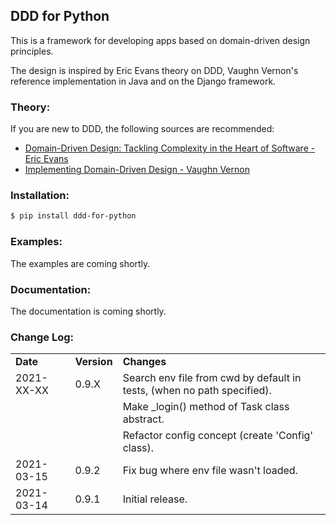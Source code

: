 ## DDD for Python  

This is a framework for developing apps based on domain-driven design principles.
  
The design is inspired by Eric Evans theory on DDD, Vaughn Vernon's reference implementation in Java and on the Django framework.
  
### Theory:  
  
If you are new to DDD, the following sources are recommended:
  
- [Domain-Driven Design: Tackling Complexity in the Heart of Software - Eric Evans](https://www.amazon.com/Domain-Driven-Design-Tackling-Complexity-Software/dp/0321125215)  
- [Implementing Domain-Driven Design - Vaughn Vernon](https://www.amazon.com/Implementing-Domain-Driven-Design-Vaughn-Vernon/dp/0321834577)  
  
### Installation:  
  
```bash
$ pip install ddd-for-python
```
  
### Examples:  
  
The examples are coming shortly.  
  
### Documentation:  
  
The documentation is coming shortly.
  
### Change Log:  

| | | |  
|-|-|-|  
| __Date__   | __Version__ | __Changes__                                                                |
| 2021-XX-XX | 0.9.X       | Search env file from cwd by default in tests, (when no path specified).    |
|            |             | Make _login() method of Task class abstract.                               |
|            |             | Refactor config concept (create 'Config' class).                           |
| 2021-03-15 | 0.9.2       | Fix bug where env file wasn't loaded.                                      |
| 2021-03-14 | 0.9.1       | Initial release.                                                           |
